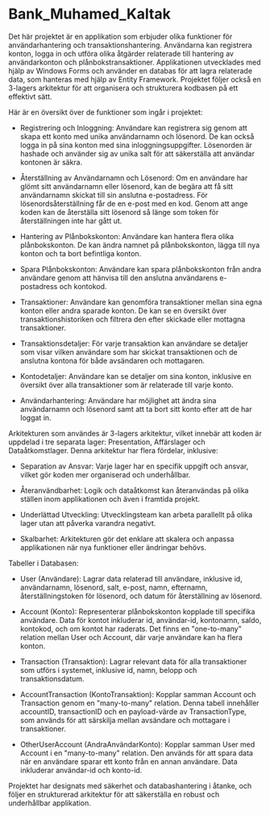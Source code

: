 # Bank_Muhamed_Kaltak
Det här projektet är en applikation som erbjuder olika funktioner för användarhantering och transaktionshantering. Användarna kan registrera konton, logga in och utföra olika åtgärder relaterade till hantering av användarkonton och plånbokstransaktioner. Applikationen utvecklades med hjälp av Windows Forms och använder en databas för att lagra relaterade data, som hanteras med hjälp av Entity Framework. Projektet följer också en 3-lagers arkitektur för att organisera och strukturera kodbasen på ett effektivt sätt.

Här är en översikt över de funktioner som ingår i projektet:

* Registrering och Inloggning: Användare kan registrera sig genom att skapa ett konto med unika användarnamn och lösenord. De kan också logga in på sina konton med sina inloggningsuppgifter. Lösenorden är hashade och använder sig av unika salt för att säkerställa att användar kontonen är säkra.

* Återställning av Användarnamn och Lösenord: Om en användare har glömt sitt användarnamn eller lösenord, kan de begära att få sitt användarnamn skickat till sin anslutna e-postadress. För lösenordsåterställning får de en e-post med en kod. Genom att ange koden kan de återställa sitt lösenord så länge som token för återställningen inte har gått ut.

* Hantering av Plånbokskonton: Användare kan hantera flera olika plånbokskonton. De kan ändra namnet på plånbokskonton, lägga till nya konton och ta bort befintliga konton.

* Spara Plånbokskonton: Användare kan spara plånbokskonton från andra användare genom att hänvisa till den anslutna användarens e-postadress och kontokod.

* Transaktioner: Användare kan genomföra transaktioner mellan sina egna konton eller andra sparade konton. De kan se en översikt över transaktionshistoriken och filtrera den efter skickade eller mottagna transaktioner.

* Transaktionsdetaljer: För varje transaktion kan användare se detaljer som visar vilken användare som har skickat transaktionen och de anslutna kontona för både avsändaren och mottagaren.

* Kontodetaljer: Användare kan se detaljer om sina konton, inklusive en översikt över alla transaktioner som är relaterade till varje konto.

* Användarhantering: Användare har möjlighet att ändra sina användarnamn och lösenord samt att ta bort sitt konto efter att de har loggat in.

Arkitekturen som användes är 3-lagers arkitektur, vilket innebär att koden är uppdelad i tre separata lager: Presentation, Affärslager och Dataåtkomstlager. Denna arkitektur har flera fördelar, inklusive:

* Separation av Ansvar: Varje lager har en specifik uppgift och ansvar, vilket gör koden mer organiserad och underhållbar.

* Återanvändbarhet: Logik och dataåtkomst kan återanvändas på olika ställen inom applikationen och även i framtida projekt.

* Underlättad Utveckling: Utvecklingsteam kan arbeta parallellt på olika lager utan att påverka varandra negativt.

* Skalbarhet: Arkitekturen gör det enklare att skalera och anpassa applikationen när nya funktioner eller ändringar behövs.

Tabeller i Databasen:

* User (Användare): Lagrar data relaterad till användare, inklusive id, användarnamn, lösenord, salt, e-post, namn, efternamn, återställningstoken för lösenord, och datum för återställning av lösenord.

* Account (Konto): Representerar plånbokskonton kopplade till specifika användare. Data för kontot inkluderar id, användar-id, kontonamn, saldo, kontokod, och om kontot har raderats. Det finns en "one-to-many" relation mellan User och Account, där varje användare kan ha flera konton.

* Transaction (Transaktion): Lagrar relevant data för alla transaktioner som utförs i systemet, inklusive id, namn, belopp och transaktionsdatum.

* AccountTransaction (KontoTransaktion): Kopplar samman Account och Transaction genom en "many-to-many" relation. Denna tabell innehåller accountID, transactionID och en payload-värde av TransactionType, som används för att särskilja mellan avsändare och mottagare i transaktioner.

* OtherUserAccount (AndraAnvändarKonto): Kopplar samman User med Account i en "many-to-many" relation. Den används för att spara data när en användare sparar ett konto från en annan användare. Data inkluderar användar-id och konto-id.

Projektet har designats med säkerhet och databashantering i åtanke, och följer en strukturerad arkitektur för att säkerställa en robust och underhållbar applikation.
